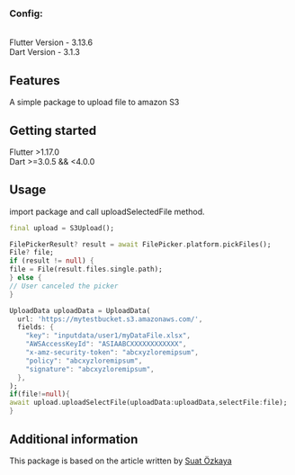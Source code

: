 <!--
This README describes the package. If you publish this package to pub.dev,
this README's contents appear on the landing page for your package.

For information about how to write a good package README, see the guide for
[writing package pages](https://dart.dev/guides/libraries/writing-package-pages).

For general information about developing packages, see the Dart guide for
[creating packages](https://dart.dev/guides/libraries/create-library-packages)
and the Flutter guide for
[developing packages and plugins](https://flutter.dev/developing-packages).
-->

### Config:
<br>
Flutter Version - 3.13.6
<br>
Dart Version    - 3.1.3
<br>



## Features

A simple package to upload file to amazon S3

## Getting started

Flutter >1.17.0<br>
Dart >=3.0.5 && <4.0.0

## Usage

import package and call uploadSelectedFile method.

```dart
final upload = S3Upload();

FilePickerResult? result = await FilePicker.platform.pickFiles();
File? file;
if (result != null) {
file = File(result.files.single.path);
} else {
// User canceled the picker
}

UploadData uploadData = UploadData(
  url: 'https://mytestbucket.s3.amazonaws.com/',
  fields: {
    "key": "inputdata/user1/myDataFile.xlsx",
    "AWSAccessKeyId": "ASIAABCXXXXXXXXXXXX",
    "x-amz-security-token": "abcxyzloremipsum",
    "policy": "abcxyzloremipsum",
    "signature": "abcxyzloremipsum",
  },
);
if(file!=null){
await upload.uploadSelectFile(uploadData:uploadData,selectFile:file);
}

```

## Additional information

This package is based on the article written by [Suat Özkaya](https://medium.com/@suatozkaya/uploading-files-to-aws-s3-bucket-with-presigned-urls-in-flutter-dart-fd9ffcf82a74)

